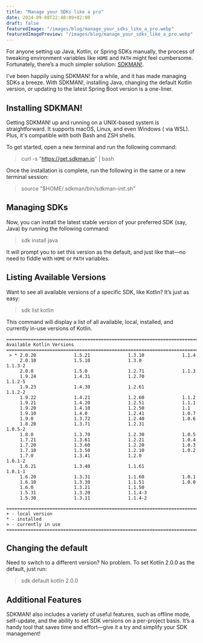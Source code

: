 ```yaml
---
title: "Manage your SDKs like a pro"
date: 2024-09-08T22:40:09+02:00
draft: false
featuredImage: "/images/blog/manage_your_sdks_like_a_pro.webp"
featuredImagePreview: "/images/blog/manage_your_sdks_like_a_pro.webp"
---
```


For anyone setting up Java, Kotlin, or Spring SDKs manually, the process of tweaking environment variables like `HOME`
and `PATH` might feel cumbersome. Fortunately, there’s a much simpler solution: [SDKMAN!](https://sdkman.io/).

I've been happily using SDKMAN! for a while, and it has made managing SDKs a breeze. With
SDKMAN!, installing Java, changing the default Kotlin version, or updating to the latest Spring Boot version is a
one-liner.

## Installing SDKMAN!

Getting SDKMAN! up and running on a UNIX-based system is straightforward. It supports macOS, Linux, and even Windows (
via WSL). Plus, it's compatible with both Bash and ZSH shells.

To get started, open a new terminal and run the following command:
> curl -s "https://get.sdkman.io" | bash

Once the installation is complete, run the following in the same or a new terminal session:
> source "$HOME/.sdkman/bin/sdkman-init.sh"

## Managing SDKs

Now, you can install the latest stable version of your preferred SDK (say, Java) by running the following command:
> sdk install java

It will prompt you to set this version as the default, and just like that—no need to fiddle with `HOME` or `PATH`
variables.

## Listing Available Versions

Want to see all available versions of a specific SDK, like Kotlin? It’s just as easy:
> sdk list kotlin

This command will display a list of all available, local, installed, and currently in-use versions of Kotlin.

```
================================================================================
Available Kotlin Versions
================================================================================
 > * 2.0.20              1.5.21              1.3.10              1.1.4          
     2.0.10              1.5.10              1.3.0               1.1.3-2        
     2.0.0               1.5.0               1.2.71              1.1.3          
     1.9.24              1.4.31              1.2.70              1.1.2-5        
     1.9.23              1.4.30              1.2.61              1.1.2-2        
     1.9.22              1.4.21              1.2.60              1.1.2          
     1.9.21              1.4.20              1.2.51              1.1.1          
     1.9.20              1.4.10              1.2.50              1.1            
     1.9.10              1.4.0               1.2.41              1.0.7          
     1.9.0               1.3.72              1.2.40              1.0.6          
     1.8.20              1.3.71              1.2.31              1.0.5-2        
     1.8.0               1.3.70              1.2.30              1.0.5          
     1.7.21              1.3.61              1.2.21              1.0.4          
     1.7.20              1.3.60              1.2.20              1.0.3          
     1.7.10              1.3.50              1.2.10              1.0.2          
     1.7.0               1.3.41              1.2.0               1.0.1-2        
     1.6.21              1.3.40              1.1.61              1.0.1-1        
     1.6.20              1.3.31              1.1.60              1.0.1          
     1.6.10              1.3.30              1.1.51              1.0.0          
     1.6.0               1.3.21              1.1.50                             
     1.5.31              1.3.20              1.1.4-3                            
     1.5.30              1.3.11              1.1.4-2                            

================================================================================
+ - local version
* - installed
> - currently in use
================================================================================
```

## Changing the default

Need to switch to a different version? No problem. To set Kotlin 2.0.0 as the default, just run:
> sdk default kotlin 2.0.0

## Additional Features

SDKMAN! also includes a variety of useful features, such as offline mode, self-update, and the ability to set SDK
versions on a per-project basis.
It’s a handy tool that saves time and effort—give it a try and simplify your SDK management!









